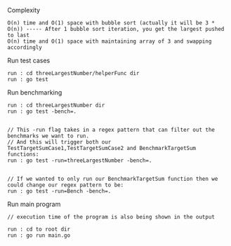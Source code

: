 Complexity

    O(n) time and O(1) space with bubble sort (actually it will be 3 * O(n)) ----- After 1 bubble sort iteration, you get the largest pushed to last
    O(n) time and O(1) space with maintaining array of 3 and swapping accordingly


Run test cases

    run : cd threeLargestNumber/helperFunc dir
    run : go test


Run benchmarking

    run : cd threeLargestNumber dir
    run : go test -bench=.
    
    
    // This -run flag takes in a regex pattern that can filter out the benchmarks we want to run.
    // And this will trigger both our TestTargetSumCase1,TestTargetSumCase2 and BenchmarkTargetSum functions:
    run : go test -run=threeLargestNumber -bench=.
    
    
    // If we wanted to only run our BenchmarkTargetSum function then we could change our regex pattern to be:
    run : go test -run=Bench -bench=.


Run main program

    // execution time of the program is also being shown in the output
    
    run : cd to root dir
    run : go run main.go

    
    
    